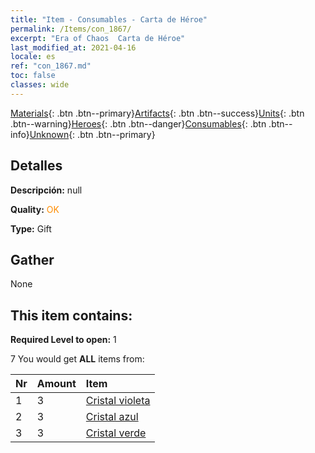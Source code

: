 ```yaml
---
title: "Item - Consumables - Carta de Héroe"
permalink: /Items/con_1867/
excerpt: "Era of Chaos  Carta de Héroe"
last_modified_at: 2021-04-16
locale: es
ref: "con_1867.md"
toc: false
classes: wide
---
```

 [Materials](/es/Items/){: .btn .btn--primary}[Artifacts](/es/Items/Artifacts/){: .btn .btn--success}[Units](/es/Items/Units/){: .btn .btn--warning}[Heroes](/es/Items/Heroes/){: .btn .btn--danger}[Consumables](/es/Items/Consumables/){: .btn .btn--info}[Unknown](/es/Items/Unknown/){: .btn .btn--primary}

## Detalles
 **Descripción:** null

 **Quality:** <span style="color: #FF8C00">OK</span>

 **Type:** Gift

## Gather

  None

## This item contains:

 **Required Level to open:** 1

 7 You would get **ALL** items  from:

  | Nr | Amount |     Item    |
  |:---|:-------|:------------|
  | 1 | 3 | [Cristal violeta](/es/Items/con_720/) |  | 
  | 2 | 3 | [Cristal azul](/es/Items/con_716/) |  | 
  | 3 | 3 | [Cristal verde](/es/Items/con_711/) |  | 
